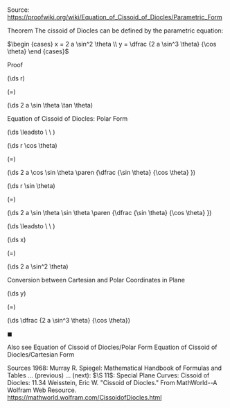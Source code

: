 # 

Source: https://proofwiki.org/wiki/Equation_of_Cissoid_of_Diocles/Parametric_Form



Theorem
The cissoid of Diocles can be defined by the parametric equation:

$\begin {cases} x = 2 a \sin^2 \theta \\ y = \dfrac {2 a \sin^3 \theta} {\cos \theta} \end {cases}$


Proof













\(\ds r\)

\(=\)







\(\ds 2 a \sin \theta \tan \theta\)





Equation of Cissoid of Diocles: Polar Form








\(\ds \leadsto \ \ \)





\(\ds r \cos \theta\)

\(=\)







\(\ds 2 a \cos \sin \theta \paren {\dfrac {\sin \theta} {\cos \theta} }\)




















\(\ds r \sin \theta\)

\(=\)







\(\ds 2 a \sin \theta \sin \theta \paren {\dfrac {\sin \theta} {\cos \theta} }\)














\(\ds \leadsto \ \ \)





\(\ds x\)

\(=\)







\(\ds 2 a \sin^2 \theta\)





Conversion between Cartesian and Polar Coordinates in Plane














\(\ds y\)

\(=\)







\(\ds \dfrac {2 a \sin^3 \theta} {\cos \theta}\)









$\blacksquare$


Also see
Equation of Cissoid of Diocles/Polar Form
Equation of Cissoid of Diocles/Cartesian Form


Sources
1968: Murray R. Spiegel: Mathematical Handbook of Formulas and Tables ... (previous) ... (next): $\S 11$: Special Plane Curves: Cissoid of Diocles: $11.34$
Weisstein, Eric W. "Cissoid of Diocles." From MathWorld--A Wolfram Web Resource.  https://mathworld.wolfram.com/CissoidofDiocles.html




